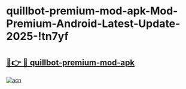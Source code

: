 # quillbot-premium-mod-apk-Mod-Premium-Android-Latest-Update-2025-!tn7yf

# <h2><a href="https://gda30d.esa.edu.pl?title=quillbot-premium-mod-apk&ref=tn7yf">🔗👉 🔴 quillbot-premium-mod-apk</a></h2>

[![acn](https://github.com/user-attachments/assets/0f9c940e-d8b0-45ae-aac7-cd30a18b3e1c)](https://gda30d.esa.edu.pl?title=quillbot-premium-mod-apk&ref=tn7yf)

